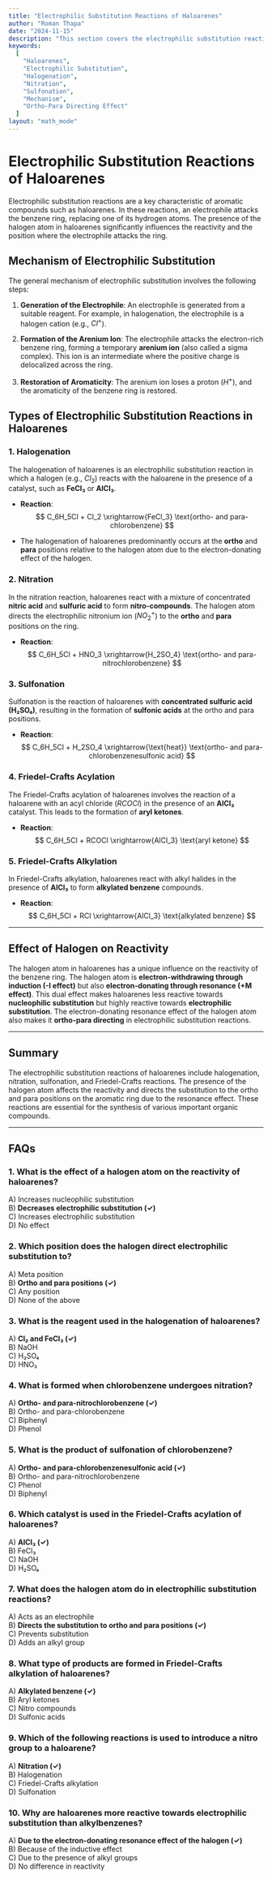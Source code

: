 ```yaml
---
title: "Electrophilic Substitution Reactions of Haloarenes"
author: "Roman Thapa"
date: "2024-11-15"
description: "This section covers the electrophilic substitution reactions of haloarenes, including the types of reactions, mechanisms, and the effect of halogen atoms on the reactivity of the benzene ring."
keywords:
  [
    "Haloarenes",
    "Electrophilic Substitution",
    "Halogenation",
    "Nitration",
    "Sulfonation",
    "Mechanism",
    "Ortho-Para Directing Effect"
  ]
layout: "math_mode"
---
```


# Electrophilic Substitution Reactions of Haloarenes

Electrophilic substitution reactions are a key characteristic of aromatic compounds such as haloarenes. In these reactions, an electrophile attacks the benzene ring, replacing one of its hydrogen atoms. The presence of the halogen atom in haloarenes significantly influences the reactivity and the position where the electrophile attacks the ring.

## Mechanism of Electrophilic Substitution

The general mechanism of electrophilic substitution involves the following steps:

1. **Generation of the Electrophile**: An electrophile is generated from a suitable reagent. For example, in halogenation, the electrophile is a halogen cation (e.g., $Cl^+$).

2. **Formation of the Arenium Ion**: The electrophile attacks the electron-rich benzene ring, forming a temporary **arenium ion** (also called a sigma complex). This ion is an intermediate where the positive charge is delocalized across the ring.

3. **Restoration of Aromaticity**: The arenium ion loses a proton ($H^+$), and the aromaticity of the benzene ring is restored.

## Types of Electrophilic Substitution Reactions in Haloarenes

### 1. **Halogenation**
The halogenation of haloarenes is an electrophilic substitution reaction in which a halogen (e.g., $Cl_2$) reacts with the haloarene in the presence of a catalyst, such as **FeCl₃** or **AlCl₃**.

- **Reaction**:  
  $$ C_6H_5Cl + Cl_2 \xrightarrow{FeCl_3} \text{ortho- and para-chlorobenzene} $$

- The halogenation of haloarenes predominantly occurs at the **ortho** and **para** positions relative to the halogen atom due to the electron-donating effect of the halogen.

### 2. **Nitration**
In the nitration reaction, haloarenes react with a mixture of concentrated **nitric acid** and **sulfuric acid** to form **nitro-compounds**. The halogen atom directs the electrophilic nitronium ion ($NO_2^+$) to the **ortho** and **para** positions on the ring.

- **Reaction**:  
  $$ C_6H_5Cl + HNO_3 \xrightarrow{H_2SO_4} \text{ortho- and para-nitrochlorobenzene} $$

### 3. **Sulfonation**
Sulfonation is the reaction of haloarenes with **concentrated sulfuric acid (H₂SO₄)**, resulting in the formation of **sulfonic acids** at the ortho and para positions.

- **Reaction**:  
  $$ C_6H_5Cl + H_2SO_4 \xrightarrow{\text{heat}} \text{ortho- and para-chlorobenzenesulfonic acid} $$

### 4. **Friedel-Crafts Acylation**
The Friedel-Crafts acylation of haloarenes involves the reaction of a haloarene with an acyl chloride ($RCOCl$) in the presence of an **AlCl₃** catalyst. This leads to the formation of **aryl ketones**.

- **Reaction**:  
  $$ C_6H_5Cl + RCOCl \xrightarrow{AlCl_3} \text{aryl ketone} $$

### 5. **Friedel-Crafts Alkylation**
In Friedel-Crafts alkylation, haloarenes react with alkyl halides in the presence of **AlCl₃** to form **alkylated benzene** compounds.

- **Reaction**:  
  $$ C_6H_5Cl + RCl \xrightarrow{AlCl_3} \text{alkylated benzene} $$

---

## Effect of Halogen on Reactivity

The halogen atom in haloarenes has a unique influence on the reactivity of the benzene ring. The halogen atom is **electron-withdrawing through induction (-I effect)** but also **electron-donating through resonance (+M effect)**. This dual effect makes haloarenes less reactive towards **nucleophilic substitution** but highly reactive towards **electrophilic substitution**. The electron-donating resonance effect of the halogen atom also makes it **ortho-para directing** in electrophilic substitution reactions.

---

## Summary

The electrophilic substitution reactions of haloarenes include halogenation, nitration, sulfonation, and Friedel-Crafts reactions. The presence of the halogen atom affects the reactivity and directs the substitution to the ortho and para positions on the aromatic ring due to the resonance effect. These reactions are essential for the synthesis of various important organic compounds.

---

## FAQs

### 1. What is the effect of a halogen atom on the reactivity of haloarenes?  
A) Increases nucleophilic substitution  
B) **Decreases electrophilic substitution (✓)**  
C) Increases electrophilic substitution  
D) No effect  

### 2. Which position does the halogen direct electrophilic substitution to?  
A) Meta position  
B) **Ortho and para positions (✓)**  
C) Any position  
D) None of the above  

### 3. What is the reagent used in the halogenation of haloarenes?  
A) **Cl₂ and FeCl₃ (✓)**  
B) NaOH  
C) H₂SO₄  
D) HNO₃  

### 4. What is formed when chlorobenzene undergoes nitration?  
A) **Ortho- and para-nitrochlorobenzene (✓)**  
B) Ortho- and para-chlorobenzene  
C) Biphenyl  
D) Phenol  

### 5. What is the product of sulfonation of chlorobenzene?  
A) **Ortho- and para-chlorobenzenesulfonic acid (✓)**  
B) Ortho- and para-nitrochlorobenzene  
C) Phenol  
D) Biphenyl  

### 6. Which catalyst is used in the Friedel-Crafts acylation of haloarenes?  
A) **AlCl₃ (✓)**  
B) FeCl₃  
C) NaOH  
D) H₂SO₄  

### 7. What does the halogen atom do in electrophilic substitution reactions?  
A) Acts as an electrophile  
B) **Directs the substitution to ortho and para positions (✓)**  
C) Prevents substitution  
D) Adds an alkyl group  

### 8. What type of products are formed in Friedel-Crafts alkylation of haloarenes?  
A) **Alkylated benzene (✓)**  
B) Aryl ketones  
C) Nitro compounds  
D) Sulfonic acids  

### 9. Which of the following reactions is used to introduce a nitro group to a haloarene?  
A) **Nitration (✓)**  
B) Halogenation  
C) Friedel-Crafts alkylation  
D) Sulfonation  

### 10. Why are haloarenes more reactive towards electrophilic substitution than alkylbenzenes?  
A) **Due to the electron-donating resonance effect of the halogen (✓)**  
B) Because of the inductive effect  
C) Due to the presence of alkyl groups  
D) No difference in reactivity  
